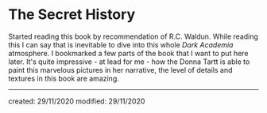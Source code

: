 # The Secret History
Started reading this book by recommendation of R.C. Waldun. While reading this I can say that is inevitable to dive into this whole *Dark Academia* atmosphere. I bookmarked a few parts of the book that I want to put here later.
It's quite impressive - at lead for me - how the Donna Tartt is able to paint this marvelous pictures in her narrative, the level of details and textures in this book are amazing.

---

created: 29/11/2020
modified: 29/11/2020